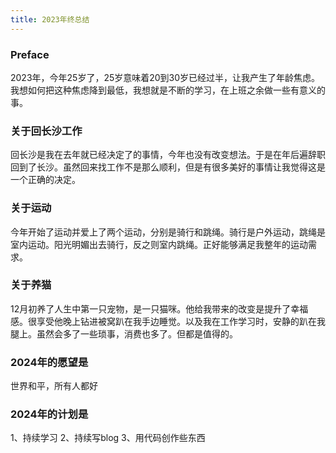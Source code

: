 ```yaml
---
title: 2023年终总结
---
```


### Preface
2023年，今年25岁了，25岁意味着20到30岁已经过半，让我产生了年龄焦虑。我想如何把这种焦虑降到最低，我想就是不断的学习，在上班之余做一些有意义的事。

### 关于回长沙工作
回长沙是我在去年就已经决定了的事情，今年也没有改变想法。于是在年后遍辞职回到了长沙。虽然回来找工作不是那么顺利，但是有很多美好的事情让我觉得这是一个正确的决定。

### 关于运动
今年开始了运动并爱上了两个运动，分别是骑行和跳绳。骑行是户外运动，跳绳是室内运动。阳光明媚出去骑行，反之则室内跳绳。正好能够满足我整年的运动需求。

### 关于养猫
12月初养了人生中第一只宠物，是一只猫咪。他给我带来的改变是提升了幸福感。很享受他晚上钻进被窝趴在我手边睡觉。以及我在工作学习时，安静的趴在我腿上。虽然会多了一些琐事，消费也多了。但都是值得的。

### 2024年的愿望是
世界和平，所有人都好

### 2024年的计划是
1、持续学习
2、持续写blog
3、用代码创作些东西